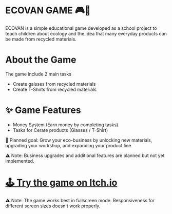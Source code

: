 # ECOVAN GAME 🎮🌱
ECOVAN is a simple educational game developed as a school project to teach children about ecology and the idea that many everyday products can be made from recycled materials.

# About the Game
The game include 2 main tasks 
- Create galsses from recycled materials
- Create T-Shirts from recycled materials

# ✨ Game Features
- Money System (Earn money by completing tasks)
- Tasks for Cerate products (Glasses / T-Shirt)

📝 Planned goal: Grow your eco-business by unlocking new materials, upgrading your workshop, and expanding your product line.

⚠️ Note: Business upgrades and additional features are planned but not yet implemented.


<h1><a href="https://dominikk27.itch.io/ecovan-game-2">🕹️ Try the game on Itch.io </a></h1>
⚠️ Note: The game works best in fullscreen mode. Responsiveness for different screen sizes doesn't work properly.